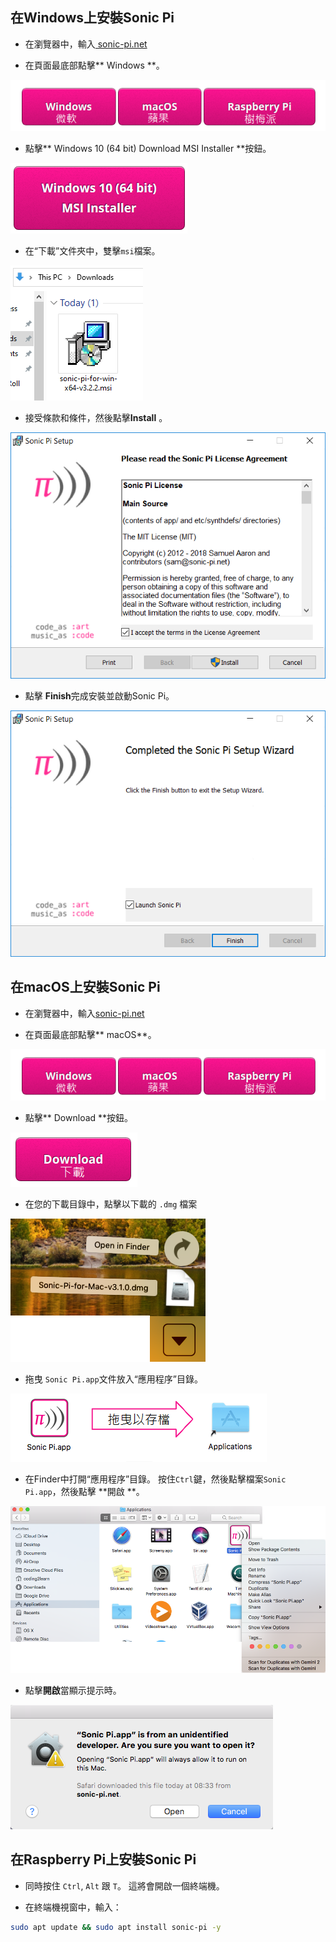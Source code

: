 ## 在Windows上安裝Sonic Pi

- 在瀏覽器中，輸入[ sonic-pi.net ](https://sonic-pi.net/)

- 在頁面最底部點擊** Windows **。

![下載](images/download-buttons.png)

- 點擊** Windows 10 (64 bit) Download MSI Installer **按鈕。

![msi](images/msi-installer.png)

- 在“下載”文件夾中，雙擊` msi `檔案。

![windows1](images/windows1.png)

- 接受條款和條件，然後點擊**Install** 。

![windows2](images/windows2.png)

- 點擊  **Finish**完成安裝並啟動Sonic Pi。

![windows3](images/windows3.png)


## 在macOS上安裝Sonic Pi

- 在瀏覽器中，輸入[sonic-pi.net](https://sonic-pi.net/)

- 在頁面最底部點擊** macOS**。

![下載](images/download-buttons.png)

- 點擊** Download **按鈕。

![下載](images/download.png)

- 在您的下載目錄中，點擊以下載的 `.dmg` 檔案

![macOS1](images/macOS1.png)

- 拖曳 ` Sonic Pi.app `文件放入“應用程序”目錄。

![macOS2](images/macOS2.png)

- 在Finder中打開“應用程序”目錄。 按住`Ctrl`鍵，然後點擊檔案` Sonic Pi.app `，然後點擊 **開啟 **。

![macOS3](images/macOS3.png)

- 點擊**開啟**當顯示提示時。

![macOS4](images/macOS4.png)

## 在Raspberry Pi上安裝Sonic Pi

- 同時按住 `Ctrl`, `Alt` 跟 `T`。 這將會開啟一個終端機。

- 在終端機視窗中，輸入：

```bash
sudo apt update && sudo apt install sonic-pi -y
```


